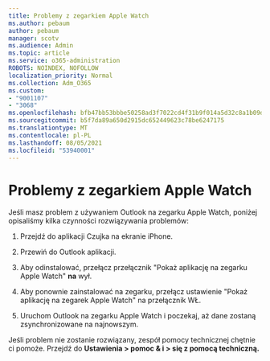 ```yaml
---
title: Problemy z zegarkiem Apple Watch
ms.author: pebaum
author: pebaum
manager: scotv
ms.audience: Admin
ms.topic: article
ms.service: o365-administration
ROBOTS: NOINDEX, NOFOLLOW
localization_priority: Normal
ms.collection: Adm_O365
ms.custom:
- "9001107"
- "3068"
ms.openlocfilehash: bfb47bb53bbbe50258ad3f7022cd4f31b9f014a5d32c8a1b09da5e775abfcdc0
ms.sourcegitcommit: b5f7da89a650d2915dc652449623c78be6247175
ms.translationtype: MT
ms.contentlocale: pl-PL
ms.lasthandoff: 08/05/2021
ms.locfileid: "53940001"
---
```

# <a name="trouble-with-the-apple-watch"></a>Problemy z zegarkiem Apple Watch

Jeśli masz problem z używaniem Outlook na zegarku Apple Watch, poniżej opisaliśmy kilka czynności rozwiązywania problemów: 

1. Przejdź do aplikacji Czujka na ekranie iPhone.

2. Przewiń do Outlook aplikacji.

3. Aby odinstalować, przełącz przełącznik "Pokaż aplikację na zegarku Apple Watch" **na** wył.

4. Aby ponownie zainstalować na zegarku, przełącz ustawienie "Pokaż aplikację na zegarek Apple Watch" na przełącznik WŁ. 

5. Uruchom Outlook na zegarku Apple Watch i poczekaj, aż dane zostaną zsynchronizowane na najnowszym. 

Jeśli problem nie zostanie rozwiązany, zespół pomocy technicznej chętnie ci pomoże. Przejdź do **Ustawienia > pomoc & i > się z pomocą techniczną.** 